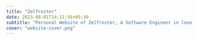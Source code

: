 ```yaml
---
title: "Zelfroster"
date: 2023-08-01T14:11:56+05:30
subtitle: "Personal Website of Zelfroster, A Software Engineer in love with linux."
cover: "website-cover.png"
---
```

